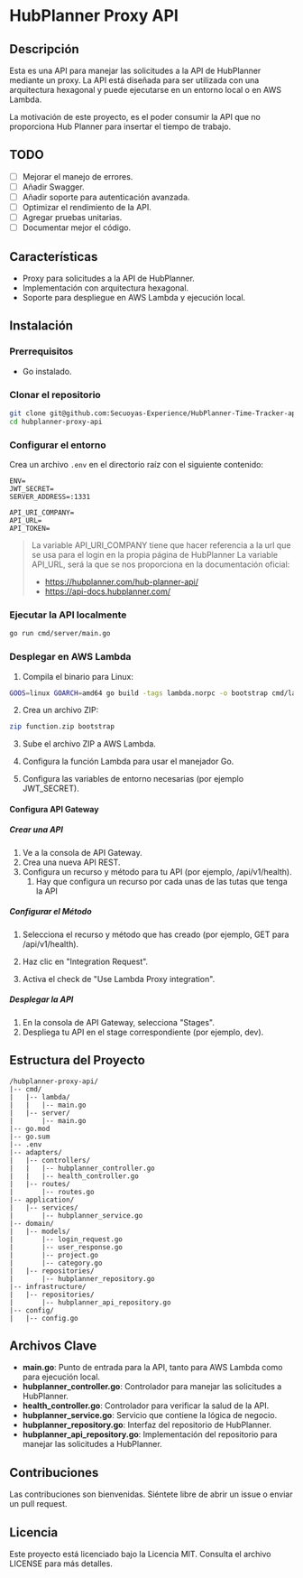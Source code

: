 # HubPlanner Proxy API

## Descripción

Esta es una API para manejar las solicitudes a la API de HubPlanner mediante un proxy. La API está diseñada para ser
utilizada con una arquitectura hexagonal y puede ejecutarse en un entorno local o en AWS Lambda.

La motivación de este proyecto, es el poder consumir la API que no proporciona Hub Planner para insertar el tiempo de
trabajo.

## TODO

- [ ] Mejorar el manejo de errores.
- [ ] Añadir Swagger.
- [ ] Añadir soporte para autenticación avanzada.
- [ ] Optimizar el rendimiento de la API.
- [ ] Agregar pruebas unitarias.
- [ ] Documentar mejor el código.

## Características

- Proxy para solicitudes a la API de HubPlanner.
- Implementación con arquitectura hexagonal.
- Soporte para despliegue en AWS Lambda y ejecución local.

## Instalación

### Prerrequisitos

- Go instalado.

### Clonar el repositorio

```sh
git clone git@github.com:Secuoyas-Experience/HubPlanner-Time-Tracker-api-go.git
cd hubplanner-proxy-api
```

### Configurar el entorno

Crea un archivo `.env` en el directorio raíz con el siguiente contenido:

```env
ENV=
JWT_SECRET=
SERVER_ADDRESS=:1331

API_URI_COMPANY=
API_URL=
API_TOKEN=
```

> La variable API_URI_COMPANY tiene que hacer referencia a la url que se usa para el login en la propia página de
> HubPlanner
> La variable API_URL, será la que se nos proporciona en la documentación oficial:
> - https://hubplanner.com/hub-planner-api/
> - https://api-docs.hubplanner.com/
>

### Ejecutar la API localmente

```sh
go run cmd/server/main.go
```

### Desplegar en AWS Lambda

1. Compila el binario para Linux:

```sh
GOOS=linux GOARCH=amd64 go build -tags lambda.norpc -o bootstrap cmd/lambda/main.go
```

2. Crea un archivo ZIP:

```sh
zip function.zip bootstrap
```

3. Sube el archivo ZIP a AWS Lambda.

4. Configura la función Lambda para usar el manejador Go.

5. Configura las variables de entorno necesarias (por ejemplo JWT_SECRET).

#### Configura API Gateway

##### Crear una API

1. Ve a la consola de API Gateway.
2. Crea una nueva API REST.
3. Configura un recurso y método para tu API (por ejemplo, /api/v1/health).
    1. Hay que configura un recurso por cada unas de las tutas que tenga la API
   
##### Configurar el Método

1. Selecciona el recurso y método que has creado (por ejemplo, GET para /api/v1/health).

2. Haz clic en "Integration Request".
3. Activa el check de "Use Lambda Proxy integration".

##### Desplegar la API

1. En la consola de API Gateway, selecciona "Stages".
2. Despliega tu API en el stage correspondiente (por ejemplo, dev).

## Estructura del Proyecto

```
/hubplanner-proxy-api/
|-- cmd/
|   |-- lambda/
|   |   |-- main.go
|   |-- server/
|       |-- main.go
|-- go.mod
|-- go.sum
|-- .env
|-- adapters/
|   |-- controllers/
|   |   |-- hubplanner_controller.go
|   |   |-- health_controller.go
|   |-- routes/
|       |-- routes.go
|-- application/
|   |-- services/
|       |-- hubplanner_service.go
|-- domain/
|   |-- models/
|       |-- login_request.go
|       |-- user_response.go
|       |-- project.go
|       |-- category.go
|   |-- repositories/
|       |-- hubplanner_repository.go
|-- infrastructure/
|   |-- repositories/
|       |-- hubplanner_api_repository.go
|-- config/
|   |-- config.go
```

## Archivos Clave

- **main.go**: Punto de entrada para la API, tanto para AWS Lambda como para ejecución local.
- **hubplanner_controller.go**: Controlador para manejar las solicitudes a HubPlanner.
- **health_controller.go**: Controlador para verificar la salud de la API.
- **hubplanner_service.go**: Servicio que contiene la lógica de negocio.
- **hubplanner_repository.go**: Interfaz del repositorio de HubPlanner.
- **hubplanner_api_repository.go**: Implementación del repositorio para manejar las solicitudes a HubPlanner.

## Contribuciones

Las contribuciones son bienvenidas. Siéntete libre de abrir un issue o enviar un pull request.

## Licencia

Este proyecto está licenciado bajo la Licencia MIT. Consulta el archivo LICENSE para más detalles.
